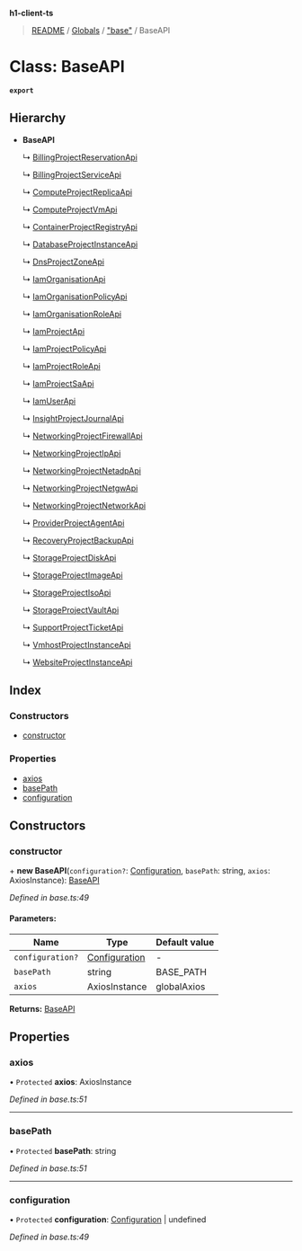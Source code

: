 **h1-client-ts**

> [README](../README.md) / [Globals](../globals.md) / ["base"](../modules/_base_.md) / BaseAPI

# Class: BaseAPI

**`export`** 

## Hierarchy

* **BaseAPI**

  ↳ [BillingProjectReservationApi](_api_.billingprojectreservationapi.md)

  ↳ [BillingProjectServiceApi](_api_.billingprojectserviceapi.md)

  ↳ [ComputeProjectReplicaApi](_api_.computeprojectreplicaapi.md)

  ↳ [ComputeProjectVmApi](_api_.computeprojectvmapi.md)

  ↳ [ContainerProjectRegistryApi](_api_.containerprojectregistryapi.md)

  ↳ [DatabaseProjectInstanceApi](_api_.databaseprojectinstanceapi.md)

  ↳ [DnsProjectZoneApi](_api_.dnsprojectzoneapi.md)

  ↳ [IamOrganisationApi](_api_.iamorganisationapi.md)

  ↳ [IamOrganisationPolicyApi](_api_.iamorganisationpolicyapi.md)

  ↳ [IamOrganisationRoleApi](_api_.iamorganisationroleapi.md)

  ↳ [IamProjectApi](_api_.iamprojectapi.md)

  ↳ [IamProjectPolicyApi](_api_.iamprojectpolicyapi.md)

  ↳ [IamProjectRoleApi](_api_.iamprojectroleapi.md)

  ↳ [IamProjectSaApi](_api_.iamprojectsaapi.md)

  ↳ [IamUserApi](_api_.iamuserapi.md)

  ↳ [InsightProjectJournalApi](_api_.insightprojectjournalapi.md)

  ↳ [NetworkingProjectFirewallApi](_api_.networkingprojectfirewallapi.md)

  ↳ [NetworkingProjectIpApi](_api_.networkingprojectipapi.md)

  ↳ [NetworkingProjectNetadpApi](_api_.networkingprojectnetadpapi.md)

  ↳ [NetworkingProjectNetgwApi](_api_.networkingprojectnetgwapi.md)

  ↳ [NetworkingProjectNetworkApi](_api_.networkingprojectnetworkapi.md)

  ↳ [ProviderProjectAgentApi](_api_.providerprojectagentapi.md)

  ↳ [RecoveryProjectBackupApi](_api_.recoveryprojectbackupapi.md)

  ↳ [StorageProjectDiskApi](_api_.storageprojectdiskapi.md)

  ↳ [StorageProjectImageApi](_api_.storageprojectimageapi.md)

  ↳ [StorageProjectIsoApi](_api_.storageprojectisoapi.md)

  ↳ [StorageProjectVaultApi](_api_.storageprojectvaultapi.md)

  ↳ [SupportProjectTicketApi](_api_.supportprojectticketapi.md)

  ↳ [VmhostProjectInstanceApi](_api_.vmhostprojectinstanceapi.md)

  ↳ [WebsiteProjectInstanceApi](_api_.websiteprojectinstanceapi.md)

## Index

### Constructors

* [constructor](_base_.baseapi.md#constructor)

### Properties

* [axios](_base_.baseapi.md#axios)
* [basePath](_base_.baseapi.md#basepath)
* [configuration](_base_.baseapi.md#configuration)

## Constructors

### constructor

\+ **new BaseAPI**(`configuration?`: [Configuration](_configuration_.configuration.md), `basePath`: string, `axios`: AxiosInstance): [BaseAPI](_base_.baseapi.md)

*Defined in base.ts:49*

#### Parameters:

Name | Type | Default value |
------ | ------ | ------ |
`configuration?` | [Configuration](_configuration_.configuration.md) | - |
`basePath` | string | BASE_PATH |
`axios` | AxiosInstance | globalAxios |

**Returns:** [BaseAPI](_base_.baseapi.md)

## Properties

### axios

• `Protected` **axios**: AxiosInstance

*Defined in base.ts:51*

___

### basePath

• `Protected` **basePath**: string

*Defined in base.ts:51*

___

### configuration

• `Protected` **configuration**: [Configuration](_configuration_.configuration.md) \| undefined

*Defined in base.ts:49*
